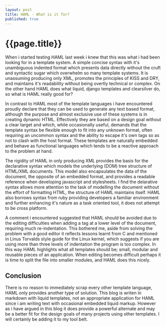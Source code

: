 ```yaml
---
layout: post
title: HAML - What is it for?
published: true
---
```

# {{page.title}}
When i started testing HAML last week i knew that this was what i had been
looking for in a template system. A simple concise syntax with it's
unambiguous indented format which presents data directly without the cruft and
syntactic sugar which overwhelm so many template systems. It is unassuming 
producing only XML, promotes the principles of KISS and DRY, and maintains 
it's readability without being overtly technical or complex. On the other 
hand HAML does what liquid, django templates and clearsilver do, so what is 
HAML really good for?

In contrast to HAML most of the template languages i have encountered proudly declare that they
can be used to generate any text based format, although the purpose and almost
exclusive use of these systems is in creating dynamic HTML. Effectively they
are based on a design goal without a clear target and which, while
occasionally useful, demands that the template syntax be flexible enough to 
fit into any unknown format, often requiring an uncommon syntax and the ability to
escape it's own tags so as not to clash with the host format. These templates
are naturally embedded and behave as functional languages which tends to be a reactive
approach to the problem at hand.

The rigidity of HAML in only producing XML provides the basis for the declarative 
syntax which models the underlying (DOM) tree structure of HTML/XML documents. This
model also encapsulates the data of the document, the opposite of an embedded format,
and provides a readable reference when developing javascript and stylesheets. 
I find the delarative syntax allows more attention to the task of modelling the 
document without the effort of formatting HTML, the structure of
HAML maintains itself. HAML also borrows syntax from ruby providing developers
a familiar environment and further enhancing it's nature as a task oriented 
tool, it does not attempt to be cross platform.

A comment i encountered suggested that HAML should be avoided due to the 
editing difficulties when adding a tag at a lower level of the document, 
requiring much re-indentation. This bothered me, aside from solving the problem
with a good editor it reflects lessons learnt from C and mentioned in Linus
Torvalds style guide for the Linux kernel, which suggests if you are using more
than three levels of indentation the program is too complex. In this way HAML highlights
what all templates should be; small, modular and reusable pieces of an application.
When editing becomes difficult perhaps it is time to split the file into smaller 
modules, and HAML does this nicely.

## Conclusion
There is no reason to immediately scrap every other template language, HAML only
provides another type of solution. This blog is writen in markdown with liquid
templates, not an appropriate application for HAML since i am writing text
with occasional embedded liquid markup. However as i have argued in this blog
it does provide a powerful alternate and may be a better fit for the design goals 
of many projects using other templates. I will certainly be adding it to my
tool belt.
